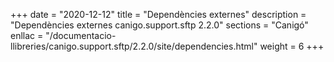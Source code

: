 +++
date        = "2020-12-12"
title       = "Dependències externes"
description = "Dependències externes canigo.support.sftp 2.2.0"
sections    = "Canigó"
enllac		= "/documentacio-llibreries/canigo.support.sftp/2.2.0/site/dependencies.html"
weight		= 6
+++
